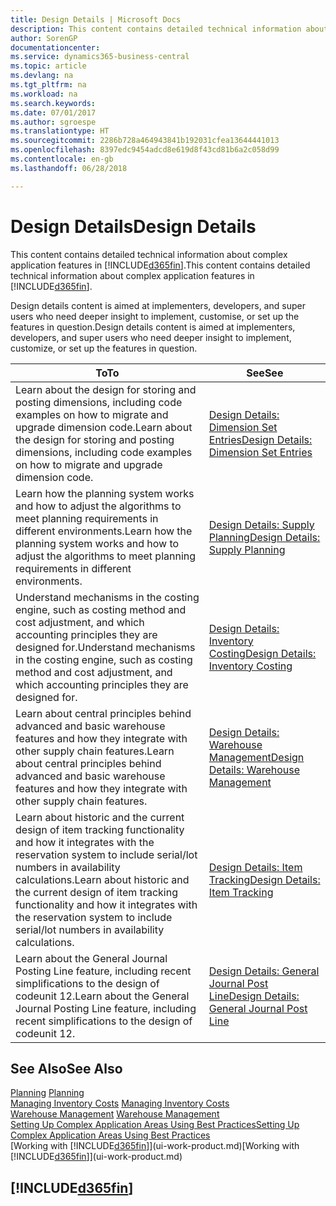 ```yaml
---
title: Design Details | Microsoft Docs
description: This content contains detailed technical information about complex application features in Business Central.
author: SorenGP
documentationcenter: 
ms.service: dynamics365-business-central
ms.topic: article
ms.devlang: na
ms.tgt_pltfrm: na
ms.workload: na
ms.search.keywords: 
ms.date: 07/01/2017
ms.author: sgroespe
ms.translationtype: HT
ms.sourcegitcommit: 2286b728a464943841b192031cfea13644441013
ms.openlocfilehash: 8397edc9454adcd8e619d8f43cd81b6a2c058d99
ms.contentlocale: en-gb
ms.lasthandoff: 06/28/2018

---
```

# <a name="design-details"></a><span data-ttu-id="b1c02-103">Design Details</span><span class="sxs-lookup"><span data-stu-id="b1c02-103">Design Details</span></span>
<span data-ttu-id="b1c02-104">This content contains detailed technical information about complex application features in [!INCLUDE[d365fin](includes/d365fin_md.md)].</span><span class="sxs-lookup"><span data-stu-id="b1c02-104">This content contains detailed technical information about complex application features in [!INCLUDE[d365fin](includes/d365fin_md.md)].</span></span>  

 <span data-ttu-id="b1c02-105">Design details content is aimed at implementers, developers, and super users who need deeper insight to implement, customise, or set up the features in question.</span><span class="sxs-lookup"><span data-stu-id="b1c02-105">Design details content is aimed at implementers, developers, and super users who need deeper insight to implement, customize, or set up the features in question.</span></span>  

|<span data-ttu-id="b1c02-106">**To**</span><span class="sxs-lookup"><span data-stu-id="b1c02-106">**To**</span></span>|<span data-ttu-id="b1c02-107">**See**</span><span class="sxs-lookup"><span data-stu-id="b1c02-107">**See**</span></span>|  
|------------|-------------|  
|<span data-ttu-id="b1c02-108">Learn about the design for storing and posting dimensions, including code examples on how to migrate and upgrade dimension code.</span><span class="sxs-lookup"><span data-stu-id="b1c02-108">Learn about the design for storing and posting dimensions, including code examples on how to migrate and upgrade dimension code.</span></span>|[<span data-ttu-id="b1c02-109">Design Details: Dimension Set Entries</span><span class="sxs-lookup"><span data-stu-id="b1c02-109">Design Details: Dimension Set Entries</span></span>](design-details-dimension-set-entries.md)|  
|<span data-ttu-id="b1c02-110">Learn how the planning system works and how to adjust the algorithms to meet planning requirements in different environments.</span><span class="sxs-lookup"><span data-stu-id="b1c02-110">Learn how the planning system works and how to adjust the algorithms to meet planning requirements in different environments.</span></span>|[<span data-ttu-id="b1c02-111">Design Details: Supply Planning</span><span class="sxs-lookup"><span data-stu-id="b1c02-111">Design Details: Supply Planning</span></span>](design-details-supply-planning.md)|  
|<span data-ttu-id="b1c02-112">Understand mechanisms in the costing engine, such as costing method and cost adjustment, and which accounting principles they are designed for.</span><span class="sxs-lookup"><span data-stu-id="b1c02-112">Understand mechanisms in the costing engine, such as costing method and cost adjustment, and which accounting principles they are designed for.</span></span>|[<span data-ttu-id="b1c02-113">Design Details: Inventory Costing</span><span class="sxs-lookup"><span data-stu-id="b1c02-113">Design Details: Inventory Costing</span></span>](design-details-inventory-costing.md)|  
|<span data-ttu-id="b1c02-114">Learn about central principles behind advanced and basic warehouse features and how they integrate with other supply chain features.</span><span class="sxs-lookup"><span data-stu-id="b1c02-114">Learn about central principles behind advanced and basic warehouse features and how they integrate with other supply chain features.</span></span>|[<span data-ttu-id="b1c02-115">Design Details: Warehouse Management</span><span class="sxs-lookup"><span data-stu-id="b1c02-115">Design Details: Warehouse Management</span></span>](design-details-warehouse-management.md)|  
|<span data-ttu-id="b1c02-116">Learn about historic and the current design of item tracking functionality and how it integrates with the reservation system to include serial/lot numbers in availability calculations.</span><span class="sxs-lookup"><span data-stu-id="b1c02-116">Learn about historic and the current design of item tracking functionality and how it integrates with the reservation system to include serial/lot numbers in availability calculations.</span></span>|[<span data-ttu-id="b1c02-117">Design Details: Item Tracking</span><span class="sxs-lookup"><span data-stu-id="b1c02-117">Design Details: Item Tracking</span></span>](design-details-item-tracking.md)|  
|<span data-ttu-id="b1c02-118">Learn about the General Journal Posting Line feature, including recent simplifications to the design of codeunit 12.</span><span class="sxs-lookup"><span data-stu-id="b1c02-118">Learn about the General Journal Posting Line feature, including recent simplifications to the design of codeunit 12.</span></span>|[<span data-ttu-id="b1c02-119">Design Details: General Journal Post Line</span><span class="sxs-lookup"><span data-stu-id="b1c02-119">Design Details: General Journal Post Line</span></span>](design-details-general-journal-post-line.md)|  

## <a name="see-also"></a><span data-ttu-id="b1c02-120">See Also</span><span class="sxs-lookup"><span data-stu-id="b1c02-120">See Also</span></span>  
 <span data-ttu-id="b1c02-121">[Planning](production-planning.md) </span><span class="sxs-lookup"><span data-stu-id="b1c02-121">[Planning](production-planning.md) </span></span>  
 <span data-ttu-id="b1c02-122">[Managing Inventory Costs](finance-manage-inventory-costs.md) </span><span class="sxs-lookup"><span data-stu-id="b1c02-122">[Managing Inventory Costs](finance-manage-inventory-costs.md) </span></span>  
 <span data-ttu-id="b1c02-123">[Warehouse Management](warehouse-manage-warehouse.md) </span><span class="sxs-lookup"><span data-stu-id="b1c02-123">[Warehouse Management](warehouse-manage-warehouse.md) </span></span>  
 [<span data-ttu-id="b1c02-124">Setting Up Complex Application Areas Using Best Practices</span><span class="sxs-lookup"><span data-stu-id="b1c02-124">Setting Up Complex Application Areas Using Best Practices</span></span>](set-up-complex-application-areas-using-best-practices.md)  
 <span data-ttu-id="b1c02-125">[Working with [!INCLUDE[d365fin](includes/d365fin_md.md)]](ui-work-product.md)</span><span class="sxs-lookup"><span data-stu-id="b1c02-125">[Working with [!INCLUDE[d365fin](includes/d365fin_md.md)]](ui-work-product.md)</span></span>

 ## [!INCLUDE[d365fin](includes/free_trial_md.md)]  
  

